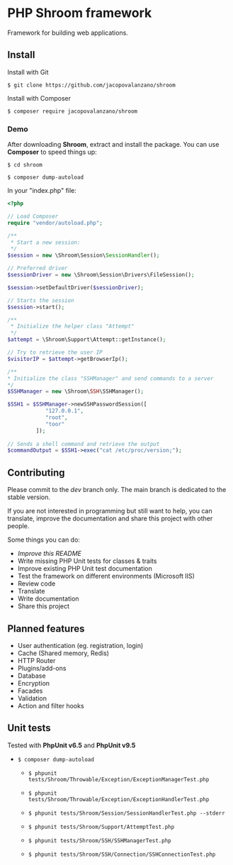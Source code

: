 
# PHP Shroom framework

Framework for building web applications.

## Install

Install with Git

``$ git clone https://github.com/jacopovalanzano/shroom``

Install with Composer

``$ composer require jacopovalanzano/shroom``

### Demo

After downloading <b>Shroom</b>, extract and install the package. You can use <b>Composer</b> to speed things up:

``$ cd shroom``

``$ composer dump-autoload``

In your "index.php" file:
```php
<?php

// Load Composer
require "vendor/autoload.php";

/**
 * Start a new session:
 */
$session = new \Shroom\Session\SessionHandler();

// Preferred driver
$sessionDriver = new \Shroom\Session\Drivers\FileSession();

$session->setDefaultDriver($sessionDriver);

// Starts the session
$session->start();

/**
 * Initialize the helper class "Attempt"
 */
$attempt = \Shroom\Support\Attempt::getInstance();

// Try to retrieve the user IP
$visitorIP = $attempt->getBrowserIp();

/**
* Initialize the class "SSHManager" and send commands to a server
*/
$SSHManager = new \Shroom\SSH\SSHManager();

$SSH1 = $SSHManager->newSSHPasswordSession([
            "127.0.0.1",
            "root",
            "toor"
         ]);
       
// Sends a shell command and retrieve the output  
$commandOutput = $SSH1->exec("cat /etc/proc/version;");
```

## Contributing

Please commit to the *dev* branch only. The main branch is dedicated to the stable version.

If you are not interested in programming but still want to help, you can translate, improve the documentation and share
this project with other people.

Some things you can do:

 - *Improve this README*
 - Write missing PHP Unit tests for classes & traits
 - Improve existing PHP Unit test documentation
 - Test the framework on different environments (Microsoft IIS)
 - Review code
 - Translate
 - Write documentation
 - Share this project

## Planned features

 - User authentication (eg. registration, login)
 - Cache (Shared memory, Redis)
 - HTTP Router
 - Plugins/add-ons
 - Database
 - Encryption
 - Facades
 - Validation
 - Action and filter hooks

## Unit tests

Tested with **PhpUnit v6.5** and **PhpUnit v9.5** 

 - ``
$ composer dump-autoload
``

   - ``
$ phpunit tests/Shroom/Throwable/Exception/ExceptionManagerTest.php
``

   - ``
$ phpunit tests/Shroom/Throwable/Exception/ExceptionHandlerTest.php
``

   - ``
$ phpunit tests/Shroom/Session/SessionHandlerTest.php --stderr
``

   - ``
$ phpunit tests/Shroom/Support/AttemptTest.php
``

   - ``
$ phpunit tests/Shroom/SSH/SSHManagerTest.php
``

   - ``
$ phpunit tests/Shroom/SSH/Connection/SSHConnectionTest.php
``
